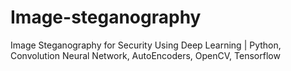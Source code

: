 # Image-steganography
Image Steganography for Security Using Deep Learning | Python, Convolution Neural Network,   AutoEncoders, OpenCV, Tensorflow                                                                           
